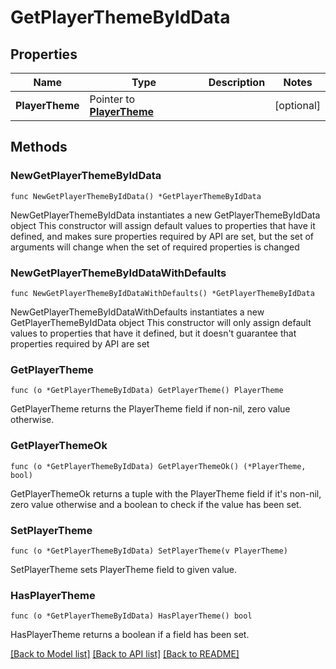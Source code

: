 # GetPlayerThemeByIdData

## Properties

Name | Type | Description | Notes
------------ | ------------- | ------------- | -------------
**PlayerTheme** | Pointer to [**PlayerTheme**](PlayerTheme.md) |  | [optional] 

## Methods

### NewGetPlayerThemeByIdData

`func NewGetPlayerThemeByIdData() *GetPlayerThemeByIdData`

NewGetPlayerThemeByIdData instantiates a new GetPlayerThemeByIdData object
This constructor will assign default values to properties that have it defined,
and makes sure properties required by API are set, but the set of arguments
will change when the set of required properties is changed

### NewGetPlayerThemeByIdDataWithDefaults

`func NewGetPlayerThemeByIdDataWithDefaults() *GetPlayerThemeByIdData`

NewGetPlayerThemeByIdDataWithDefaults instantiates a new GetPlayerThemeByIdData object
This constructor will only assign default values to properties that have it defined,
but it doesn't guarantee that properties required by API are set

### GetPlayerTheme

`func (o *GetPlayerThemeByIdData) GetPlayerTheme() PlayerTheme`

GetPlayerTheme returns the PlayerTheme field if non-nil, zero value otherwise.

### GetPlayerThemeOk

`func (o *GetPlayerThemeByIdData) GetPlayerThemeOk() (*PlayerTheme, bool)`

GetPlayerThemeOk returns a tuple with the PlayerTheme field if it's non-nil, zero value otherwise
and a boolean to check if the value has been set.

### SetPlayerTheme

`func (o *GetPlayerThemeByIdData) SetPlayerTheme(v PlayerTheme)`

SetPlayerTheme sets PlayerTheme field to given value.

### HasPlayerTheme

`func (o *GetPlayerThemeByIdData) HasPlayerTheme() bool`

HasPlayerTheme returns a boolean if a field has been set.


[[Back to Model list]](../README.md#documentation-for-models) [[Back to API list]](../README.md#documentation-for-api-endpoints) [[Back to README]](../README.md)


